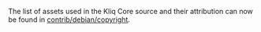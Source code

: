 The list of assets used in the Kliq Core source and their attribution can now be found in [contrib/debian/copyright](../contrib/debian/copyright).
